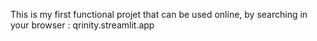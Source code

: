This is my first functional projet that can be used online, by searching in your browser : qrinity.streamlit.app

